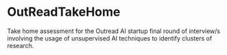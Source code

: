 # OutReadTakeHome
Take home assessment for the Outread AI startup final round of interview/s involving the usage of unsupervised AI techniques to identify clusters of research.
